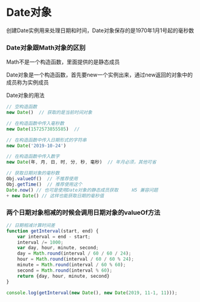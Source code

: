 # Date对象

创建Date实例用来处理日期和时间，Date对象保存的是1970年1月1号起的毫秒数

### Date对象跟Math对象的区别

Math不是一个构造函数，里面提供的是静态成员

Date对象是一个构造函数，首先要new一个实例出来，通过new返回的对象中的成员称为实例成员

Date对象的用法

```js
// 空构造函数
new Date()  // 获取的是当前时间对象

// 在构造函数中传入毫秒数
new Date(1572573855585)  // 

// 在构造函数中传入日期形式的字符串
new Date('2019-10-24')

// 在构造函数中传入数字
new Date(年, 月, 日, 时, 分, 秒, 毫秒)  // 年月必须，其他可省

// 获取日期对象的毫秒数
Obj.valueOf()  // 不推荐使用
Obj.getTime()  // 推荐使用这个
Date.now() // 也可是使用Date对象的静态成员获取     H5 兼容问题
+ new Date() // 这样也能获取日期的毫秒值

```

### 两个日期对象相减的时候会调用日期对象的valueOf方法

```js
// 日期相减计算时间差
function getInterval(start, end) {
    var interval = end - start;
    interval /= 1000;
    var day, hour, minute, second;
    day = Math.round(interval / 60 / 60 / 24);
    hour = Math.round(interval / 60 / 60 % 24);
    minute = Math.round(interval / 60 % 60);
    second = Math.round(interval % 60);
    return {day, hour, minute, second}
}

console.log(getInterval(new Date(), new Date(2019, 11-1, 11)));
```

